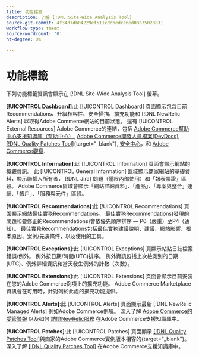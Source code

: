 ```yaml
---
title: 功能標籤
description: 了解 [!DNL Site-Wide Analysis Tool]
source-git-commit: 4f34d7db04229ef511cddbedce6ed08b75028831
workflow-type: tm+mt
source-wordcount: '0'
ht-degree: 0%

---
```


# 功能標籤

下列功能標籤資訊會顯示在 [!DNL Site-Wide Analysis Tool] 螢幕。

**[!UICONTROL Dashboard]**:此 [!UICONTROL Dashboard] 頁面顯示包含目前Recommendations、升級相容性、安全掃描、擴充功能和 [!DNL NewRelic Alerts] 以取得Adobe Commerce網站的目前狀態。 還有 [!UICONTROL External Resources] Adobe Commerce的連結，包括 [Adobe Commerce幫助中心支援知識庫（幫助中心）](https://support.magento.com/), [Adobe Commerce開發人員檔案(DevDocs)](https://devdocs.magento.com/), [[!DNL Quality Patches Tool]](https://experienceleague.adobe.com/tools/commerce-quality-patches/index.html){target=&quot;_blank&quot;}, [安全中心](https://magento.com/security)，和 [Adobe Commerce觀察](https://support.magento.com/hc/en-us/articles/4402379845901-Use-Observation-for-Adobe-Commerce).

**[!UICONTROL Information]**:此 [!UICONTROL Information] 頁面會顯示網站的概觀資訊。
此 [!UICONTROL General Information] 區域顯示商家網站的基礎資料，顯示聯繫人所有者， [!DNL Jira] 問題（僅限內部使用）和「報表票證」區段。
Adobe Commerce區域會顯示「網站詳細資料」、「產品」、「專案與整合」連結、「帳戶」、「服務與元件」區段。

**[!UICONTROL Recommendations]**:此 [!UICONTROL Recommendations] 頁面顯示網站最佳實務Recommendations。 最佳實務Recommendations(發現的問題和要修正的Recommendations)會依優先順序排序 — P0（嚴重）至P4（通知）。
最佳實務Recommendations包括最佳實務建議說明、建議、網站影響、根本原因、案例/先決條件，以及使用的工具。

**[!UICONTROL Exceptions]**:此 [!UICONTROL Exceptions] 頁顯示站點日誌檔案錯誤/例外。 例外按日期/時間(UTC)排序。
例外資訊包括上次檢測到的日期(UTC)、例外詳細資訊和當天發生例外的計數（次數）。

**[!UICONTROL Extensions]**:此 [!UICONTROL Extensions] 頁面會顯示目前安裝在您的Adobe Commerce例項上的擴充功能。 Adobe Commerce Marketplace資訊會在可用時，針對列於此處的擴充功能提供。

**[!UICONTROL Alerts]**:此 [!UICONTROL Alerts] 頁面顯示最新 [!DNL NewRelic Managed Alerts] 例如Adobe Commerce例項。 深入了解 [Adobe Commerce的受管警報](https://support.magento.com/hc/en-us/articles/360045806832) 以及如何 [訪問NewRelic服務](https://support.magento.com/hc/en-us/articles/360039127712) 在Adobe Commerce支援知識庫中。

**[!UICONTROL Patches]**:此 [!UICONTROL Patches] 頁面顯示 [[!DNL Quality Patches Tool]](https://experienceleague.adobe.com/tools/commerce-quality-patches/index.html)與商家的Adobe Commerce實例版本相容的{target=&quot;_blank&quot;}。 深入了解 [[!DNL Quality Patches Tool]](https://support.magento.com/hc/en-us/articles/360047139492) 在Adobe Commerce支援知識庫中。

